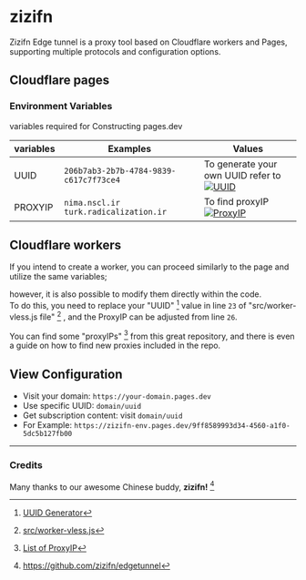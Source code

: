 # zizifn
Zizifn Edge tunnel is a proxy tool based on Cloudflare workers and Pages, supporting multiple protocols and configuration options.

## Cloudflare pages

### Environment Variables
variables required for Constructing pages.dev 

| variables | Examples | Values |
| -------- | ----------- | ---------------------------- |  
| UUID | `206b7ab3-2b7b-4784-9839-c617c7f73ce4` | To generate your own UUID refer to<br> [![UUID](https://img.shields.io/badge/ID_generator-gray?logo=lucid)](https://www.uuidgenerator.net) |
| PROXYIP | `nima.nscl.ir` <br>`turk.radicalization.ir` | To find proxyIP<br> [![ProxyIP](https://img.shields.io/badge/Check_here-gray?logo=envoyproxy)](https://github.com/NiREvil/vless/blob/main/sub/ProxyIP.md) |


## Cloudflare workers

If you intend to create a worker, you can proceed similarly to the page and utilize the same variables;

however, it is also possible to modify them directly within the code.  
To do this, you need to replace your "UUID" [^1] value in line `23` of "src/worker-vless.js file" [^2] ,
and the ProxyIP can be adjusted from line `26`.  

You can find some "proxyIPs" [^3] from this great repository, and there is even a guide on how to find new proxies included in the repo.


## View Configuration

- Visit your domain: `https://your-domain.pages.dev`
- Use specific UUID: `domain/uuid`
- Get subscription content: visit `domain/uuid`
- For Example: `https://zizifn-env.pages.dev/9ff8589993d34-4560-a1f0-5dc5b127fb00`

---

### Credits

Many thanks to our awesome Chinese buddy, **zizifn!** [^4]  

[^1]: [UUID Generator](https://www.uuidgenerator.net/)

[^2]: [src/worker-vless.js](src/worker-vless.js)

[^3]: [List of ProxyIP](https://github.com/NiREvil/vless/blob/main/sub/ProxyIP.md)

[^4]:https://github.com/zizifn/edgetunnel
